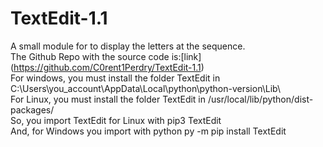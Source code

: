 # TextEdit-1.1 #
A small module for to display the letters at the sequence.  
The Github Repo with the source code is:[link] (https://github.com/C0rent1Perdry/TextEdit-1.1)  
For windows, you must install the folder TextEdit in C:\Users\you_account\AppData\Local\python\python-version\Lib\  
For Linux, you must install the folder TextEdit in /usr/local/lib/python/dist-packages/  
So, you import TextEdit for Linux with pip3 TextEdit  
And, for Windows you import with python py -m pip install TextEdit  
